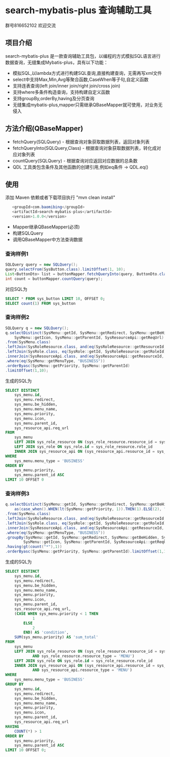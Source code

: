 #  search-mybatis-plus 查询辅助工具
  群号816652102 欢迎交流
## 项目介绍
search-mybatis-plus 是一款查询辅助工具包，以编程的方式模拟SQL语言进行数据查询，无缝集成Mybatis-plus，具有以下功能：
- 模拟SQL,以lambda方式进行构建SQL查询,直接构建查询，无需再写xml文件
- select中支持Max,Min,Avg等聚合函数,CaseWhen等子句,自定义函数
- 支持连表查询(left join/inner join/right join/cross join)
- 支持where多条件构造查询，支持构建自定义函数
- 支持groupBy,orderBy,having及分页查询
- 无缝集成mybatis-plus,mapper只需继承QBaseMapper就可使用，对业务无侵入

## 方法介绍(QBaseMapper)
- fetchQuery(SQLQuery) - 根据查询对象获取数据列表，返回对象列表
- fetchQueryInto(SQLQuery,Class) - 根据查询对象获取数据列表，转化成对应对象列表
- countQuery(SQLQuery) - 根据查询对应返回对应数据的总条数
- QDL 工具类包含条件及其他函数的创建引用,例如eq条件 -> QDL.eq()

## 使用
 
 添加 Maven 依赖或者下载项目执行 "mvn clean install"
 
 ```java
	<groupId>com.baomibing</groupId>
	<artifactId>search-mybatis-plus</artifactId>
	<version>1.0.0</version>
 ```
 * Mapper继承QBaseMapper(必须)
 * 构建SQLQuery
 * 调用QBaseMapper中方法查询数据

### 查询样例1
```java
SQLQuery query = new SQLQuery();
query.selectFrom(SysButton.class).limitOffset(1, 10);
List<ButtonDto> list = buttonMapper.fetchQueryInto(query, ButtonDto.class)
int count = buttonMapper.countQuery(query);
```
对应SQL为
```sql
SELECT * FROM sys_button LIMIT 10, OFFSET 0;
SELECT count(1) FROM sys_button
```
### 查询样例2
```java
SQLQuery q = new SQLQuery();
q.selectDistinct(SysMenu::getId, SysMenu::getRedirect, SysMenu::getBeHidden, SysMenu::getMenuName, SysMenu::getPriority,
	SysMenu::getIcon, SysMenu::getParentId, SysResourceApi::getReqUrl)
.from(SysMenu.class)
.leftJoin(SysRoleResource.class, and(eq(SysRoleResource::getResourceId, SysMenu::getId), eq(SysRoleResource::getResourceType, "MENU")))
.leftJoin(SysRole.class, eq(SysRole::getId, SysRoleResource::getRoleId))
.innerJoin(SysResourceApi.class, and(eq(SysResourceApi::getResourceId, SysMenu::getId), eq(SysResourceApi::getResourceType, "MENU")))
.where(eq(SysMenu::getMenuType, "BUSINESS"))
.orderByasc(SysMenu::getPriority, SysMenu::getParentId)
.limitOffset(1,10);
```
生成的SQL为
```sql
SELECT DISTINCT
	sys_menu.id,
	sys_menu.redirect,
	sys_menu.be_hidden,
	sys_menu.menu_name,
	sys_menu.priority,
	sys_menu.icon,
	sys_menu.parent_id,
	sys_resource_api.req_url
FROM
	sys_menu
	LEFT JOIN sys_role_resource ON (sys_role_resource.resource_id = sys_menu.id AND sys_role_resource.resource_type = 'MENU')
	LEFT JOIN sys_role ON sys_role.id = sys_role_resource.role_id
	INNER JOIN sys_resource_api ON (sys_resource_api.resource_id = sys_menu.id AND sys_resource_api.resource_type = 'MENU')
WHERE
	sys_menu.menu_type = 'BUSINESS'
ORDER BY
	sys_menu.priority,
	sys_menu.parent_id ASC
LIMIT 10 OFFSET 0
```
### 查询样例3
```java
q.selectDistinct(SysMenu::getId, SysMenu::getRedirect, SysMenu::getBeHidden, SysMenu::getMenuName, SysMenu::getPriority, SysMenu::getIcon, SysMenu::getParentId, SysResourceApi::getReqUrl,
	as(case_when().WHEN(lt(SysMenu::getPriority, 1)).THEN(1).ELSE(2), "condition"), as(sum(SysMenu::getPriority),"sum_total"))
.from(SysMenu.class)
.leftJoin(SysRoleResource.class, and(eq(SysRoleResource::getResourceId, SysMenu::getId), eq(SysRoleResource::getResourceType, "MENU")))
.leftJoin(SysRole.class, eq(SysRole::getId, SysRoleResource::getRoleId))
.innerJoin(SysResourceApi.class, and(eq(SysResourceApi::getResourceId, SysMenu::getId), eq(SysResourceApi::getResourceType, "MENU")))
.where(eq(SysMenu::getMenuType, "BUSINESS"))
.groupBy(SysMenu::getId, SysMenu::getRedirect, SysMenu::getBeHidden, SysMenu::getMenuName, SysMenu::getPriority,
		SysMenu::getIcon, SysMenu::getParentId, SysResourceApi::getReqUrl)
.having(gt(count("*"),1))
.orderByasc(SysMenu::getPriority, SysMenu::getParentId).limitOffset(1,10);
```
生成的SQL为
```sql
SELECT DISTINCT
	sys_menu.id,
	sys_menu.redirect,
	sys_menu.be_hidden,
	sys_menu.menu_name,
	sys_menu.priority,
	sys_menu.icon,
	sys_menu.parent_id,
	sys_resource_api.req_url,
	(CASE WHEN sys_menu.priority < 1 THEN
			1
		ELSE
			2
		END) AS 'condition',
	SUM(sys_menu.priority) AS 'sum_total'
FROM
	sys_menu
	LEFT JOIN sys_role_resource ON (sys_role_resource.resource_id = sys_menu.id
			AND sys_role_resource.resource_type = 'MENU')
	LEFT JOIN sys_role ON sys_role.id = sys_role_resource.role_id
	INNER JOIN sys_resource_api ON (sys_resource_api.resource_id = sys_menu.id
			AND sys_resource_api.resource_type = 'MENU')
WHERE
	sys_menu.menu_type = 'BUSINESS'
GROUP BY
	sys_menu.id,
	sys_menu.redirect,
	sys_menu.be_hidden,
	sys_menu.menu_name,
	sys_menu.priority,
	sys_menu.icon,
	sys_menu.parent_id,
	sys_resource_api.req_url
HAVING
	COUNT(*) > 1
ORDER BY
	sys_menu.priority,
	sys_menu.parent_id ASC
LIMIT 10 OFFSET 0;
```